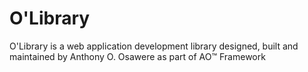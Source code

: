 # O'Library
O'Library is a web application development library designed, built and maintained by Anthony O. Osawere as part of AO™ Framework
